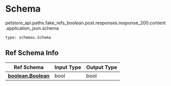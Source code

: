 # Schema
petstore_api.paths.fake_refs_boolean.post.responses.response_200.content.application_json.schema
```
type: schemas.Schema
```

## Ref Schema Info
Ref Schema | Input Type | Output Type
---------- | ---------- | -----------
[**boolean.Boolean**](../../../../../../../../components/schema/boolean.md) | bool | bool

